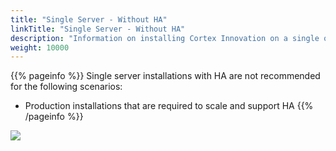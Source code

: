 ```yaml
---
title: "Single Server - Without HA"
linkTitle: "Single Server - Without HA"
description: "Information on installing Cortex Innovation on a single on-premise server without high availability (HA), including: information about components, supported architectures, pre-requisites and installation instructions."
weight: 10000
---
```


{{% pageinfo %}}
Single server installations with HA are not recommended for the following scenarios:

* Production installations that are required to scale and support HA
{{% /pageinfo %}}

<img src="/images/work-in-progress.jpg">
